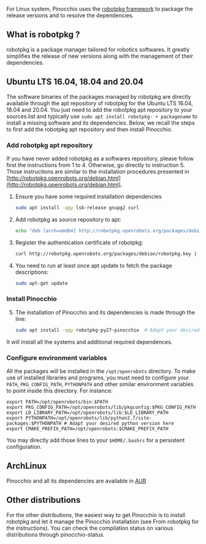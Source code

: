 For Linux system, Pinocchio uses the [robotpkg framework](http://robotpkg.openrobots.org) to package the release
versions and to resolve the dependencies.

## What is robotpkg ?

robotpkg is a package manager tailored for robotics softwares. It greatly simplifies the release of new versions along
with the management of their dependencies.

## Ubuntu LTS 16.04, 18.04 and 20.04

The software binaries of the packages managed by robotpkg are directly available through the apt repository
of robotpkg for the Ubuntu LTS 16.04, 18.04 and 20.04. You just need to add the robotpkg apt repository to your
sources.list and typically use `sudo apt install robotpkg- + packagename` to install a missing software and its
dependencies. Below, we recall the steps to first add the robotpkg apt repository and then install Pinocchio.

### Add robotpkg apt repository

If you have never added robotpkg as a softwares repository, please follow first the instructions from 1 to 4.
Otherwise, go directly to instruction 5. Those instructions are similar to the installation procedures presented in
[http://robotpkg.openrobots.org/debian.html](http://robotpkg.openrobots.org/debian.html).

1. Ensure you have some required installation dependencies

    ```bash
    sudo apt install -qqy lsb-release gnupg2 curl
    ```

2. Add robotpkg as source repository to apt:

    ```bash
    echo "deb [arch=amd64] http://robotpkg.openrobots.org/packages/debian/pub $(lsb_release -cs) robotpkg" | sudo tee /etc/apt/sources.list.d/robotpkg.list
    ```

3. Register the authentication certificate of robotpkg:

    ```bash
    curl http://robotpkg.openrobots.org/packages/debian/robotpkg.key | sudo apt-key add -
    ```

4. You need to run at least once apt update to fetch the package descriptions:

    ```bash
    sudo apt-get update
    ```

### Install Pinocchio

5. The installation of Pinocchio and its dependencies is made through the line:

    ```bash
    sudo apt install -qqy robotpkg-py27-pinocchio  # Adapt your desired python version here
    ```

It will install all the systems and additional required dependences.

### Configure environment variables

All the packages will be installed in the `/opt/openrobots` directory. To make use of installed libraries and programs,
you must need to configure your `PATH`, `PKG_CONFIG_PATH`, `PYTHONPATH` and other similar environment variables to
point inside this directory. For instance:

```
export PATH=/opt/openrobots/bin:$PATH
export PKG_CONFIG_PATH=/opt/openrobots/lib/pkgconfig:$PKG_CONFIG_PATH
export LD_LIBRARY_PATH=/opt/openrobots/lib:$LD_LIBRARY_PATH
export PYTHONPATH=/opt/openrobots/lib/python2.7/site-packages:$PYTHONPATH # Adapt your desired python version here
export CMAKE_PREFIX_PATH=/opt/openrobots:$CMAKE_PREFIX_PATH
```

You may directly add those lines to your `$HOME/.bashrc` for a persistent configuration.

## ArchLinux

Pinocchio and all its dependencies are available in [AUR](https://aur.archlinux.org/packages/pinocchio/)

## Other distributions

For the other distributions, the easiest way to get Pinocchio is to install robotpkg and let it manage the Pinocchio
installation (see From robotpkg for the instructions). You can check the compilation status on various distributions
through pinocchio-status.

